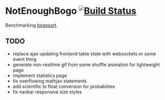 NotEnoughBogo [![Build Status](https://travis-ci.org/matiaslindgren/not-enough-bogo.svg?branch=master)](https://travis-ci.org/matiaslindgren/not-enough-bogo)
=============================================================================================================================================================

Benchmarking [bogosort](https://en.wikipedia.org/wiki/Bogosort).

TODO
----

* replace ajax updating frontend table state with websockets or some event thing
* generate non-realtime gif from some shuffle animation for lightweight page
* implement statistics page
* fix overflowing mathjax statements
* add scientific to float conversion for probabilites
* fix navbar responsive size styles


